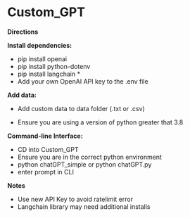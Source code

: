 # Custom_GPT

__Directions__

**Install dependencies:**

- pip install openai
- pip install python-dotenv
- pip install langchain *
- Add your own OpenAI API key to the .env file

**Add data:**
- Add custom data to data folder (.txt or .csv)

- Ensure you are using a version of python greater that 3.8

**Command-line Interface:**
- CD into Custom_GPT
- Ensure you are in the correct python environment
- python chatGPT_simple or python chatGPT.py
- enter prompt in CLI


**Notes**
- Use new API Key to avoid ratelimit error
- Langchain library may need additional installs
